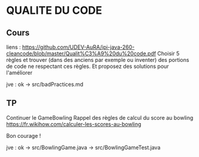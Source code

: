 # QUALITE DU CODE

## Cours
liens : https://github.com/UDEV-AuRA/ipi-java-260-cleancode/blob/master/Qualit%C3%A9%20du%20code.pdf
Choisir 5 règles et trouver (dans des anciens par exemple ou inventer) des portions de code ne respectant ces règles.
Et proposez des solutions pour l'améliorer

jve : ok -> src/badPractices.md

## TP
Continuer le GameBowling
Rappel des règles de calcul du score au bowling
 https://fr.wikihow.com/calculer-les-scores-au-bowling
 
 
Bon courage !

jve : ok -> src/BowlingGame.java
         -> src/BowlingGameTest.java